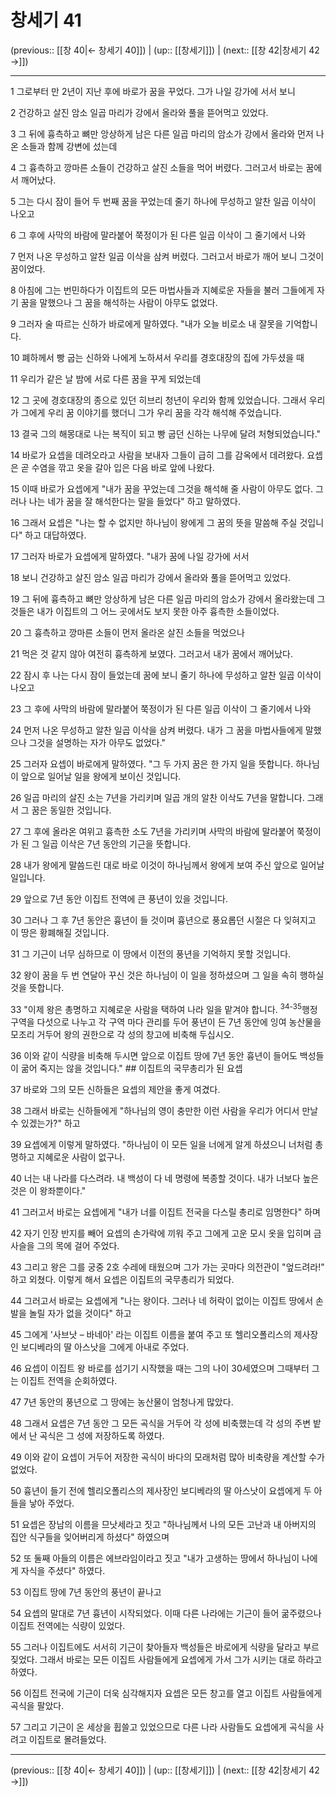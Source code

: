 # 창세기 41

(previous:: [[창 40|← 창세기 40]]) | (up:: [[창세기]]) | (next:: [[창 42|창세기 42 →]])

***




1 
그로부터 만 2년이 지난 후에 바로가 꿈을 꾸었다. 그가 나일 강가에 서서 보니 



2 
건강하고 살진 암소 일곱 마리가 강에서 올라와 풀을 뜯어먹고 있었다. 



3 
그 뒤에 흉측하고 뼈만 앙상하게 남은 다른 일곱 마리의 암소가 강에서 올라와 먼저 나온 소들과 함께 강변에 섰는데 



4 
그 흉측하고 깡마른 소들이 건강하고 살진 소들을 먹어 버렸다. 그러고서 바로는 꿈에서 깨어났다. 



5 
그는 다시 잠이 들어 두 번째 꿈을 꾸었는데 줄기 하나에 무성하고 알찬 일곱 이삭이 나오고 



6 
그 후에 사막의 바람에 말라붙어 쭉정이가 된 다른 일곱 이삭이 그 줄기에서 나와 



7 
먼저 나온 무성하고 알찬 일곱 이삭을 삼켜 버렸다. 그러고서 바로가 깨어 보니 그것이 꿈이었다. 



8 
아침에 그는 번민하다가 이집트의 모든 마법사들과 지혜로운 자들을 불러 그들에게 자기 꿈을 말했으나 그 꿈을 해석하는 사람이 아무도 없었다. 



9 
그러자 술 따르는 신하가 바로에게 말하였다. "내가 오늘 비로소 내 잘못을 기억합니다. 



10 
폐하께서 빵 굽는 신하와 나에게 노하셔서 우리를 경호대장의 집에 가두셨을 때 



11 
우리가 같은 날 밤에 서로 다른 꿈을 꾸게 되었는데 



12 
그 곳에 경호대장의 종으로 있던 히브리 청년이 우리와 함께 있었습니다. 그래서 우리가 그에게 우리 꿈 이야기를 했더니 그가 우리 꿈을 각각 해석해 주었습니다. 



13 
결국 그의 해몽대로 나는 복직이 되고 빵 굽던 신하는 나무에 달려 처형되었습니다." 



14 
바로가 요셉을 데려오라고 사람을 보내자 그들이 급히 그를 감옥에서 데려왔다. 요셉은 곧 수염을 깎고 옷을 갈아 입은 다음 바로 앞에 나왔다. 



15 
이때 바로가 요셉에게 "내가 꿈을 꾸었는데 그것을 해석해 줄 사람이 아무도 없다. 그러나 나는 네가 꿈을 잘 해석한다는 말을 들었다" 하고 말하였다. 



16 
그래서 요셉은 "나는 할 수 없지만 하나님이 왕에게 그 꿈의 뜻을 말씀해 주실 것입니다" 하고 대답하였다. 



17 
그러자 바로가 요셉에게 말하였다. "내가 꿈에 나일 강가에 서서 



18 
보니 건강하고 살진 암소 일곱 마리가 강에서 올라와 풀을 뜯어먹고 있었다. 



19 
그 뒤에 흉측하고 뼈만 앙상하게 남은 다른 일곱 마리의 암소가 강에서 올라왔는데 그것들은 내가 이집트의 그 어느 곳에서도 보지 못한 아주 흉측한 소들이었다. 



20 
그 흉측하고 깡마른 소들이 먼저 올라온 살진 소들을 먹었으나 



21 
먹은 것 같지 않아 여전히 흉측하게 보였다. 그러고서 내가 꿈에서 깨어났다. 



22 
잠시 후 나는 다시 잠이 들었는데 꿈에 보니 줄기 하나에 무성하고 알찬 일곱 이삭이 나오고 



23 
그 후에 사막의 바람에 말라붙어 쭉정이가 된 다른 일곱 이삭이 그 줄기에서 나와 



24 
먼저 나온 무성하고 알찬 일곱 이삭을 삼켜 버렸다. 내가 그 꿈을 마법사들에게 말했으나 그것을 설명하는 자가 아무도 없었다." 



25 
그러자 요셉이 바로에게 말하였다. "그 두 가지 꿈은 한 가지 일을 뜻합니다. 하나님이 앞으로 일어날 일을 왕에게 보이신 것입니다. 



26 
일곱 마리의 살진 소는 7년을 가리키며 일곱 개의 알찬 이삭도 7년을 말합니다. 그래서 그 꿈은 동일한 것입니다. 



27 
그 후에 올라온 여위고 흉측한 소도 7년을 가리키며 사막의 바람에 말라붙어 쭉정이가 된 그 일곱 이삭은 7년 동안의 기근을 뜻합니다. 



28 
내가 왕에게 말씀드린 대로 바로 이것이 하나님께서 왕에게 보여 주신 앞으로 일어날 일입니다. 



29 
앞으로 7년 동안 이집트 전역에 큰 풍년이 있을 것입니다. 



30 
그러나 그 후 7년 동안은 흉년이 들 것이며 흉년으로 풍요롭던 시절은 다 잊혀지고 이 땅은 황폐해질 것입니다. 



31 
그 기근이 너무 심하므로 이 땅에서 이전의 풍년을 기억하지 못할 것입니다. 



32 
왕이 꿈을 두 번 연달아 꾸신 것은 하나님이 이 일을 정하셨으며 그 일을 속히 행하실 것을 뜻합니다. 



33 
"이제 왕은 총명하고 지혜로운 사람을 택하여 나라 일을 맡겨야 합니다. <sup class="versenum">34-35</sup>행정 구역을 다섯으로 나누고 각 구역 마다 관리를 두어 풍년이 든 7년 동안에 잉여 농산물을 모조리 거두어 왕의 권한으로 각 성의 창고에 비축해 두십시오. 



36 
이와 같이 식량을 비축해 두시면 앞으로 이집트 땅에 7년 동안 흉년이 들어도 백성들이 굶어 죽지는 않을 것입니다." ## 이집트의 국무총리가 된 요셉 



37 
바로와 그의 모든 신하들은 요셉의 제안을 좋게 여겼다. 



38 
그래서 바로는 신하들에게 "하나님의 영이 충만한 이런 사람을 우리가 어디서 만날 수 있겠는가?" 하고 



39 
요셉에게 이렇게 말하였다. "하나님이 이 모든 일을 너에게 알게 하셨으니 너처럼 총명하고 지혜로운 사람이 없구나. 



40 
너는 내 나라를 다스려라. 내 백성이 다 네 명령에 복종할 것이다. 내가 너보다 높은 것은 이 왕좌뿐이다." 



41 
그러고서 바로는 요셉에게 "내가 너를 이집트 전국을 다스릴 총리로 임명한다" 하며 



42 
자기 인장 반지를 빼어 요셉의 손가락에 끼워 주고 그에게 고운 모시 옷을 입히며 금사슬을 그의 목에 걸어 주었다. 



43 
그리고 왕은 그를 궁중 2호 수레에 태웠으며 그가 가는 곳마다 의전관이 "엎드려라!" 하고 외쳤다. 이렇게 해서 요셉은 이집트의 국무총리가 되었다. 



44 
그러고서 바로는 요셉에게 "나는 왕이다. 그러나 네 허락이 없이는 이집트 땅에서 손발을 놀릴 자가 없을 것이다" 하고 



45 
그에게 '사브낫 – 바네아' 라는 이집트 이름을 붙여 주고 또 헬리오폴리스의 제사장인 보디베라의 딸 아스낫을 그에게 아내로 주었다. 



46 
요셉이 이집트 왕 바로를 섬기기 시작했을 때는 그의 나이 30세였으며 그때부터 그는 이집트 전역을 순회하였다. 



47 
7년 동안의 풍년으로 그 땅에는 농산물이 엄청나게 많았다. 



48 
그래서 요셉은 7년 동안 그 모든 곡식을 거두어 각 성에 비축했는데 각 성의 주변 밭에서 난 곡식은 그 성에 저장하도록 하였다. 



49 
이와 같이 요셉이 거두어 저장한 곡식이 바다의 모래처럼 많아 비축량을 계산할 수가 없었다. 



50 
흉년이 들기 전에 헬리오폴리스의 제사장인 보디베라의 딸 아스낫이 요셉에게 두 아들을 낳아 주었다. 



51 
요셉은 장남의 이름을 므낫세라고 짓고 "하나님께서 나의 모든 고난과 내 아버지의 집안 식구들을 잊어버리게 하셨다" 하였으며 



52 
또 둘째 아들의 이름은 에브라임이라고 짓고 "내가 고생하는 땅에서 하나님이 나에게 자식을 주셨다" 하였다. 



53 
이집트 땅에 7년 동안의 풍년이 끝나고 



54 
요셉의 말대로 7년 흉년이 시작되었다. 이때 다른 나라에는 기근이 들어 굶주렸으나 이집트 전역에는 식량이 있었다. 



55 
그러나 이집트에도 서서히 기근이 찾아들자 백성들은 바로에게 식량을 달라고 부르짖었다. 그래서 바로는 모든 이집트 사람들에게 요셉에게 가서 그가 시키는 대로 하라고 하였다. 



56 
이집트 전국에 기근이 더욱 심각해지자 요셉은 모든 창고를 열고 이집트 사람들에게 곡식을 팔았다. 



57 
그리고 기근이 온 세상을 휩쓸고 있었으므로 다른 나라 사람들도 요셉에게 곡식을 사려고 이집트로 몰려들었다.

***

(previous:: [[창 40|← 창세기 40]]) | (up:: [[창세기]]) | (next:: [[창 42|창세기 42 →]])
